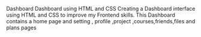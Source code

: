 Dashboard
Dashboard using HTML and CSS 
Creating a Dashboard interface using HTML and CSS to improve my Frontend skills.
This Dashboard contains a home page and setting , profile ,project ,courses,friends,files and plans pages
